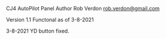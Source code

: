   CJ4 AutoPilot Panel
   Author Rob Verdon
   rob.verdon@gmail.com
   
   Version 1.1
   Functonal as of 3-8-2021

3-8-2021 YD button fixed.
